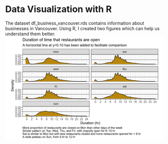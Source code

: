 # Data Visualization with R
The dataset df_business_vancouver.rds contains information about businesses in Vancouver. Using R, I created two figures which can help us understand them better.
![](images/figure1.png)
